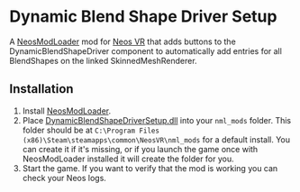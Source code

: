 Dynamic Blend Shape Driver Setup
================================

A [NeosModLoader](https://github.com/zkxs/NeosModLoader) mod for [Neos VR](https://neos.com/) that adds buttons to the DynamicBlendShapeDriver component to automatically add entries for all BlendShapes on the linked SkinnedMeshRenderer.

## Installation
1. Install [NeosModLoader](https://github.com/zkxs/NeosModLoader).
2. Place [DynamicBlendShapeDriverSetup.dll](https://github.com/Banane9/NeosDynamicBlendShapeDriverSetup/releases/latest/download/DynamicBlendShapeDriverSetup.dll) into your `nml_mods` folder. This folder should be at `C:\Program Files (x86)\Steam\steamapps\common\NeosVR\nml_mods` for a default install. You can create it if it's missing, or if you launch the game once with NeosModLoader installed it will create the folder for you.
3. Start the game. If you want to verify that the mod is working you can check your Neos logs.
